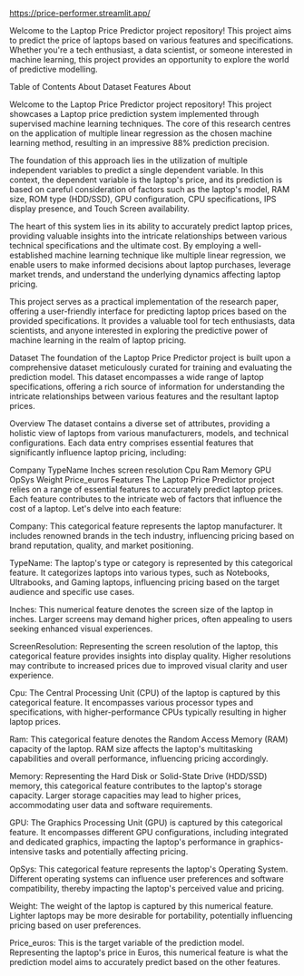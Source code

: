 https://price-performer.streamlit.app/



Welcome to the Laptop Price Predictor project repository! This project aims to predict the price of laptops based on various features and specifications. Whether you're a tech enthusiast, a data scientist, or someone interested in machine learning, this project provides an opportunity to explore the world of predictive modelling.

Table of Contents
About
Dataset
Features
About

Welcome to the Laptop Price Predictor project repository! This project showcases a Laptop price prediction system implemented through supervised machine learning techniques. The core of this research centres on the application of multiple linear regression as the chosen machine learning method, resulting in an impressive 88% prediction precision.

The foundation of this approach lies in the utilization of multiple independent variables to predict a single dependent variable. In this context, the dependent variable is the laptop's price, and its prediction is based on careful consideration of factors such as the laptop's model, RAM size, ROM type (HDD/SSD), GPU configuration, CPU specifications, IPS display presence, and Touch Screen availability.

The heart of this system lies in its ability to accurately predict laptop prices, providing valuable insights into the intricate relationships between various technical specifications and the ultimate cost. By employing a well-established machine learning technique like multiple linear regression, we enable users to make informed decisions about laptop purchases, leverage market trends, and understand the underlying dynamics affecting laptop pricing.

This project serves as a practical implementation of the research paper, offering a user-friendly interface for predicting laptop prices based on the provided specifications. It provides a valuable tool for tech enthusiasts, data scientists, and anyone interested in exploring the predictive power of machine learning in the realm of laptop pricing.

Dataset
The foundation of the Laptop Price Predictor project is built upon a comprehensive dataset meticulously curated for training and evaluating the prediction model. This dataset encompasses a wide range of laptop specifications, offering a rich source of information for understanding the intricate relationships between various features and the resultant laptop prices.

Overview
The dataset contains a diverse set of attributes, providing a holistic view of laptops from various manufacturers, models, and technical configurations. Each data entry comprises essential features that significantly influence laptop pricing, including:

Company
TypeName
Inches
screen resolution
Cpu
Ram
Memory
GPU
OpSys
Weight
Price_euros
Features
The Laptop Price Predictor project relies on a range of essential features to accurately predict laptop prices. Each feature contributes to the intricate web of factors that influence the cost of a laptop. Let's delve into each feature:

Company: This categorical feature represents the laptop manufacturer. It includes renowned brands in the tech industry, influencing pricing based on brand reputation, quality, and market positioning.

TypeName: The laptop's type or category is represented by this categorical feature. It categorizes laptops into various types, such as Notebooks, Ultrabooks, and Gaming laptops, influencing pricing based on the target audience and specific use cases.

Inches: This numerical feature denotes the screen size of the laptop in inches. Larger screens may demand higher prices, often appealing to users seeking enhanced visual experiences.

ScreenResolution: Representing the screen resolution of the laptop, this categorical feature provides insights into display quality. Higher resolutions may contribute to increased prices due to improved visual clarity and user experience.

Cpu: The Central Processing Unit (CPU) of the laptop is captured by this categorical feature. It encompasses various processor types and specifications, with higher-performance CPUs typically resulting in higher laptop prices.

Ram: This categorical feature denotes the Random Access Memory (RAM) capacity of the laptop. RAM size affects the laptop's multitasking capabilities and overall performance, influencing pricing accordingly.

Memory: Representing the Hard Disk or Solid-State Drive (HDD/SSD) memory, this categorical feature contributes to the laptop's storage capacity. Larger storage capacities may lead to higher prices, accommodating user data and software requirements.

GPU: The Graphics Processing Unit (GPU) is captured by this categorical feature. It encompasses different GPU configurations, including integrated and dedicated graphics, impacting the laptop's performance in graphics-intensive tasks and potentially affecting pricing.

OpSys: This categorical feature represents the laptop's Operating System. Different operating systems can influence user preferences and software compatibility, thereby impacting the laptop's perceived value and pricing.

Weight: The weight of the laptop is captured by this numerical feature. Lighter laptops may be more desirable for portability, potentially influencing pricing based on user preferences.

Price_euros: This is the target variable of the prediction model. Representing the laptop's price in Euros, this numerical feature is what the prediction model aims to accurately predict based on the other features.

